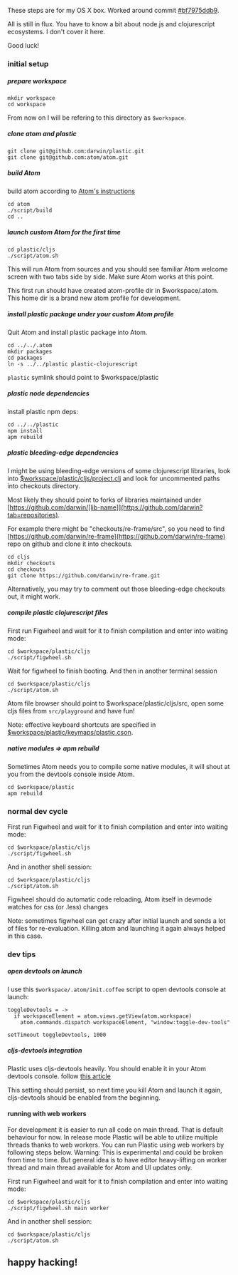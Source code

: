 These steps are for my OS X box. Worked around commit [#bf7975ddb9](https://github.com/darwin/plastic/commit/bf7975ddb9306afb3446fd725b04fd1eaa372ef5). 

All is still in flux. You have to know a bit about node.js and clojurescript ecosystems. I don't cover it here. 

Good luck!

### initial setup

##### prepare workspace

    mkdir workspace
    cd workspace

From now on I will be refering to this directory as `$workspace`.

##### clone atom and plastic

    git clone git@github.com:darwin/plastic.git
    git clone git@github.com:atom/atom.git

##### build Atom

build atom according to [Atom's instructions](https://github.com/atom/atom/tree/master/docs/build-instructions)

    cd atom
    ./script/build
    cd ..

##### launch custom Atom for the first time

    cd plastic/cljs
    ./script/atom.sh

This will run Atom from sources and you should see familiar Atom welcome screen with two tabs side by side.
Make sure Atom works at this point.

This first run should have created atom-profile dir in $workspace/.atom.
This home dir is a brand new atom profile for development.

##### install plastic package under your custom Atom profile

Quit Atom and install plastic package into Atom.

    cd ../../.atom
    mkdir packages
    cd packages
    ln -s ../../plastic plastic-clojurescript

`plastic` symlink should point to $workspace/plastic

##### plastic node dependencies

install plastic npm deps:

    cd ../../plastic
    npm install
    apm rebuild

##### plastic bleeding-edge  dependencies

I might be using bleeding-edge versions of some clojurescript libraries, look into [$workspace/plastic/cljs/project.clj](https://github.com/darwin/plastic/blob/master/cljs/project.clj) and look for uncommented paths into checkouts directory.

Most likely they should point to forks of libraries maintained under [https://github.com/darwin/[lib-name]](https://github.com/darwin?tab=repositories).

For example there might be "checkouts/re-frame/src", so you need to find [https://github.com/darwin/re-frame](https://github.com/darwin/re-frame) repo on github and clone it into checkouts.

    cd cljs
    mkdir checkouts
    cd checkouts
    git clone https://github.com/darwin/re-frame.git

Alternatively, you may try to comment out those bleeding-edge checkouts out, it might work.

##### compile plastic clojurescript files

First run Figwheel and wait for it to finish compilation and enter into waiting mode:

    cd $workspace/plastic/cljs
    ./script/figwheel.sh

Wait for figwheel to finish booting. And then in another terminal session

    cd $workspace/plastic/cljs
    ./script/atom.sh

Atom file browser should point to $workspace/plastic/cljs/src, open some cljs files from `src/playground` and have fun!

Note: effective keyboard shortcuts are specified in [$workspace/plastic/keymaps/plastic.cson](https://github.com/darwin/plastic/blob/master/keymaps/plastic.cson).

##### native modules => apm rebuild

Sometimes Atom needs you to compile some native modules, it will shout at you from the devtools console inside Atom.

    cd $workspace/plastic
    apm rebuild

### normal dev cycle

First run Figwheel and wait for it to finish compilation and enter into waiting mode:

    cd $workspace/plastic/cljs
    ./script/figwheel.sh

And in another shell session:

    cd $workspace/plastic/cljs
    ./script/atom.sh

Figwheel should do automatic code reloading, Atom itself in devmode watches for css (or .less) changes

Note: sometimes figwheel can get crazy after initial launch and sends a lot of files for re-evaluation. Killing atom and launching it again always helped in this case.

### dev tips

##### open devtools on launch

I use this `$workspace/.atom/init.coffee` script to open devtools console at launch:

    toggleDevtools = ->
      if workspaceElement = atom.views.getView(atom.workspace)
        atom.commands.dispatch workspaceElement, "window:toggle-dev-tools"

    setTimeout toggleDevtools, 1000

##### cljs-devtools integration

Plastic uses cljs-devtools heavily. You should enable it in your Atom devtools console. follow [this article](https://github.com/binaryage/cljs-devtools#enable-custom-formatters-in-your-chrome-canary)

This setting should persist, so next time you kill Atom and launch it again, cljs-devtools should be enabled from the beginning.

#### running with web workers

For development it is easier to run all code on main thread. That is default behaviour for now.
In release mode Plastic will be able to utilize multiple threads thanks to web workers. You can run Plastic using web workers by following steps below.
Warning: This is experimental and could be broken from time to time. But general idea is to have editor heavy-lifting on worker thread and main thread available for Atom and UI updates only.

First run Figwheel and wait for it to finish compilation and enter into waiting mode:

    cd $workspace/plastic/cljs
    ./script/figwheel.sh main worker

And in another shell session:

    cd $workspace/plastic/cljs
    ./script/atom.sh

## happy hacking!
